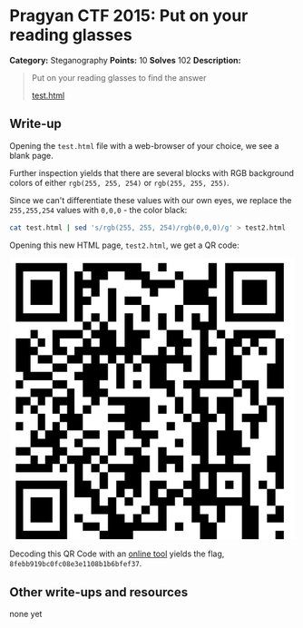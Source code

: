 # Pragyan CTF 2015: Put on your reading glasses

**Category:** Steganography
**Points:** 10
**Solves** 102
**Description:**

> Put on your reading glasses to find the answer
>
> [test.html](test.html)

## Write-up

Opening the `test.html` file with a web-browser of your choice, we see a blank page.

Further inspection yields that there are several blocks with RGB background colors of either `rgb(255, 255, 254)` or `rgb(255, 255, 255)`.

Since we can't differentiate these values with our own eyes, we replace the `255,255,254` values with `0,0,0` - the color black:

```bash
cat test.html | sed 's/rgb(255, 255, 254)/rgb(0,0,0)/g' > test2.html
```

Opening this new HTML page, `test2.html`, we get a QR code:

![](qrcode.png)

Decoding this QR Code with an [online tool](http://zxing.org/w/decode.jspx) yields the flag, `8febb919bc0fc08e3e1108b1b6bfef37`.

## Other write-ups and resources

 none yet
